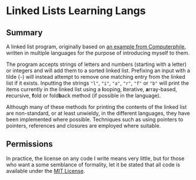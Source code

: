Linked Lists Learning Langs
===========================


Summary
-------

A linked list program, originally based on [an example from Computerphile](https://www.youtube.com/watch?v=0ZEX_l0DFK0), written in multiple languages for the purpose of introducing myself to them.

The program accepts strings of letters and numbers (starting with a letter) or integers and will add them to a sorted linked list. Prefixing an input with a tilde (`~`) will instead attempt to remove one matching entry from the linked list if it exists. Inputting the strings `"l"`, `"i"`, `"a"`, `"r"`, `"f"` or `"b"` will print the items currently in the linked list using a **l**ooping, **i**terative, **a**rray-based, **r**ecursive, **f**old or fold**b**ack method (if possible in the language).

Although many of these methods for printing the contents of the linked list are non-standard, or at least unwieldy, in the different languages, they have been implemented where possible. Techniques such as using pointers to pointers, references and closures are employed where suitable.


Permissions
-----------

In practice, the license on any code I write means very little, but for those who want a some semblance of formality, let it be stated that all code is available under the [MIT License](https://github.com/tomdodd4598/Linked-Lists-Learning-Langs/blob/main/LICENSE.md).
